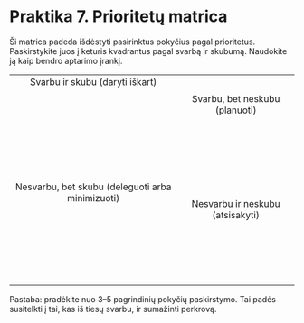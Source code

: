 # Praktika 7. Prioritetų matrica

Ši matrica padeda išdėstyti pasirinktus pokyčius pagal prioritetus. Paskirstykite juos į keturis kvadrantus pagal svarbą ir skubumą. Naudokite ją kaip bendro aptarimo įrankį.

<style>
    table {
        width: 100%;
    }
</style>
|||
|:--:|:--:|
| Svarbu ir skubu (daryti iškart)<br/><br/><br/><br/><br/><br/><br/><br/><br/> | Svarbu, bet neskubu (planuoti)<br/><br/><br/><br/><br/> |
| Nesvarbu, bet skubu (deleguoti arba minimizuoti)<br/><br/><br/><br/><br/><br/><br/><br/> | Nesvarbu ir neskubu (atsisakyti)<br/><br/><br/><br/><br/> |

Pastaba: pradėkite nuo 3–5 pagrindinių pokyčių paskirstymo. Tai padės susitelkti į tai, kas iš tiesų svarbu, ir sumažinti perkrovą.

<div style="page-break-after: always;"></div>
